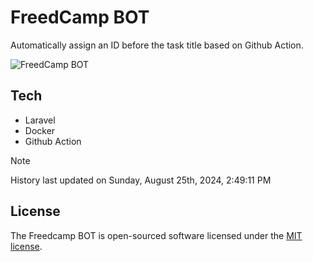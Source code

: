 # FreedCamp BOT

Automatically assign an ID before the task title based on Github Action.

![FreedCamp BOT](https://repository-images.githubusercontent.com/737932867/7d34798b-2680-471c-b089-a78a718d3d6a)

## Tech

- Laravel
- Docker
- Github Action

> [!NOTE]  
> History last updated on Sunday, August 25th, 2024, 2:49:11 PM

## License

The Freedcamp BOT is open-sourced software licensed under the [MIT license](https://opensource.org/licenses/MIT).
